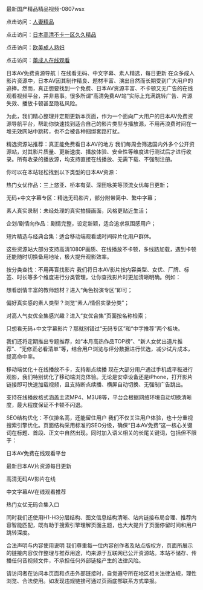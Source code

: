 最新国产精品精品视频-0807wsx

点击访问：<a href="https://heiliaozj3tjd.pages.dev">人妻精品</a>

点击访问：<a href="https://heiliaozj3tjd.pages.dev">日本高清不卡一区久久精品</a>

点击访问：<a href="https://heiliaowt0d7p.pages.dev">欧美成人熟妇</a>

点击访问：<a href="https://heiliaowzu4ur.pages.dev">蕾成人在线观看</a>

日本AV免费资源导航｜在线看无码、中文字幕、素人精选，每日更新
在众多成人影片资源中，日本AV因其制作精良、题材丰富、演出自然而长期受到广大用户的追捧。然而，真正想要找到一个免费、日本AV资源丰富、不卡顿又无广告的在线观看视频平台，并非易事。很多所谓“高清免费AV站”实际上充满跳转广告、片源失效、播放卡顿甚至隐私风险。

为此，我们精心整理并定期更新本页面，作为一个面向广大用户的日本AV免费资源导航平台，帮助你快速找到适合自己的影片类型与播放源，不用再浪费时间在一堆无效网站中跳转，也不会被各种捆绑套路打扰。

精选资源站推荐：真正能免费看日本AV的地方
我们每周会筛选国内外多个公开资源站，对其影片质量、更新速度、播放体验、安全性等维度进行测试后才进行收录。所有收录的播放源，均支持直接在线播放、无需下载、不强制注册。

你可以在本站轻松找到以下类型的日本AV资源：

热门女优作品：三上悠亚、桥本有菜、深田咏美等顶流女优每日更新；

无码+中文字幕专区：精选无码影片，部分附带简中、繁中字幕；

素人真实录制：未经处理的真实拍摄画面，风格更贴近生活；

企划/剧情向作品：剧情完整，设定新颖，适合追求氛围感用户；

短片精选与经典合集：适合移动端观看或时间碎片化用户群体。

这些资源站大部分支持高清1080P画质、在线播放不卡顿，多线路加载，遇到卡顿还能随时切换备用地址，极大提升观影效率。

按分类查找：不用再盲找影片
我们将日本AV影片按内容类型、女优、厂牌、标签、时长等多个维度进行分类管理，让你查找影片时更加清晰明确。例如：

想看剧情丰富的教师题材？进入“角色扮演专区”即可；

偏好真实感的素人类型？浏览“素人/情侣实录分类”；

对高人气女优全集感兴趣？进入“女优合集”页面按名称检索；

只想看无码+中文字幕影片？那就别错过“无码专区”和“中字推荐”两个板块。

我们还将定期推出专题推荐，如“本月高热作品TOP榜”、“新人女优出道片推荐”、“无修正必看清单”等，结合用户浏览与评分数据进行优选，减少试片成本，提高命中率。

移动端优化＋在线播放不卡，支持断点续播
现在大部分用户通过手机或平板进行观影，我们特别优化了移动端浏览体验。无论是安卓设备还是iPhone，打开影片链接即可快速加载视频，且支持断点续播、横屏自动切换、无强制广告跳出。

支持在线播放格式涵盖主流MP4、M3U8等，平台会根据网络环境自动切换清晰度，最大程度保证不卡顿不闪退。

SEO结构优化：不仅排名高，还能留住用户
我们不仅关注用户体验，也十分重视搜索引擎优化。页面结构采用标准的SEO分级，确保“日本AV免费”这一核心关键词在标题、首段、正文中自然出现。同时加入语义相关的长尾关键词，包括但不限于：

日本AV免费在线观看平台

最新日本AV片资源每日更新

高清无码AV影片在线

中文字幕AV在线观看推荐

热门女优无码合集入口

同时我们还使用H1-H3分层结构、图文信息结构清晰、站内链接布局合理、推荐内容智能匹配，既有助于搜索引擎理解页面主题，也大大提升了页面停留时间和用户跳转深度。

合法声明与内容使用说明
我们尊重每一位内容创作者及站点版权方，页面所展示的链接内容仅作整理与推荐用途，均来源于互联网已公开资源站。本站不储存、传播任何音视频文件，不承担任何外部链接产生的法律风险。

请访问者在访问本页面和点击外部链接时，自觉遵守所在地区相关法律法规，理性浏览、合法使用。如发现违规链接可通过页面底部联系方式举报。
<span style="display:none;">[Canonical link]( https://github.com/wsx080725/12368 ）</span>
